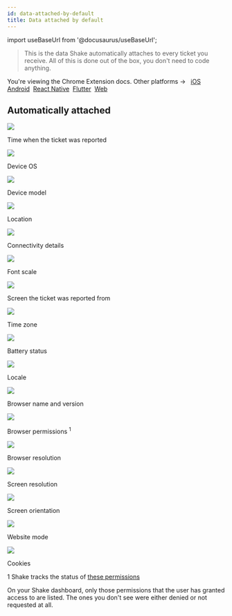 ```yaml
---
id: data-attached-by-default
title: Data attached by default
---
```

import useBaseUrl from '@docusaurus/useBaseUrl';

>This is the data Shake automatically attaches to every ticket you receive.
All of this is done out of the box, you don't need to code anything.

<p class="p2 mt-40">You're viewing the Chrome Extension docs. Other platforms → &nbsp;
<a href="/docs/android/configuration-and-data/data-attached-by-default/">iOS</a>&nbsp; 
<a href="/docs/android/configuration-and-data/data-attached-by-default/">Android</a>&nbsp;
<a href="/docs/android/configuration-and-data/data-attached-by-default/">React Native</a>&nbsp;
<a href="/docs/android/configuration-and-data/data-attached-by-default/">Flutter</a>&nbsp;  
<a href="/docs/chrome-extension/configuration-and-data/data-attached-by-default/">Web</a>&nbsp;  
</p>


## Automatically attached

<div class="four-columns-default mt-50 mb-5">
    <div>
        <img
            class="small-visual-icon"
            src={useBaseUrl('img/time-clock.svg')}
        />
        <p class="p2">Time when the ticket was reported</p>
    </div>
    <div>
        <img
            class="small-visual-icon"
            src={useBaseUrl('img/hashtag-square.svg')}
        />
        <p class="p2">Device OS</p>
    </div>
    <div>
        <img
            class="small-visual-icon"
            src={useBaseUrl('img/iphone.svg')}
        />
        <p class="p2">Device model</p>
    </div>
    <div>
        <img
            class="small-visual-icon"
            src={useBaseUrl('img/pin-location-square.svg')}
        />
        <p class="p2">Location</p>
    </div>
    <div>
        <img
            class="small-visual-icon"
            src={useBaseUrl('img/wifi-spot-square.svg')}
        />
        <p class="p2">Connectivity details</p>
    </div>
    <div>
        <img
            class="small-visual-icon"
            src={useBaseUrl('img/accessibility-t-icon.svg')}
        />
        <p class="p2">Font scale</p>
    </div>
    <div>
        <img
            class="small-visual-icon"
            src={useBaseUrl('img/user-profile-profile.svg')}
        />
        <p class="p2">Screen the ticket was reported from</p>
    </div>
    <div>
        <img
            class="small-visual-icon"
            src={useBaseUrl('img/user-profile-time-clock.svg')}
        />
        <p class="p2">Time zone</p>
    </div>
    <div>
        <img
            class="small-visual-icon"
            src={useBaseUrl('img/battery-charge.svg')}
        />
        <p class="p2">Battery status</p>
    </div>
    <div>
        <img
            class="small-visual-icon"
            src={useBaseUrl('img/language-translate.svg')}
        />
        <p class="p2">Locale</p>
    </div>
    <div>
        <img
            class="small-visual-icon"
            src={useBaseUrl('img/browser-icon.svg')}
        />
        <p class="p2">Browser name and version</p>
    </div>
    <div>
        <img
            class="small-visual-icon"
            src={useBaseUrl('img/settings-switches-square.svg')}
        />
        <p class="p2">Browser permissions <sup>1</sup></p>
    </div>
    <div>
        <img
            class="small-visual-icon"
            src={useBaseUrl('img/browser-resolution-icon.svg')}
        />
        <p class="p2">Browser resolution</p>
    </div>
    <div>
        <img
            class="small-visual-icon"
            src={useBaseUrl('img/full-screen-zoom-square.svg')}
        />
        <p class="p2">Screen resolution</p>
    </div>
    <div>
        <img
            class="small-visual-icon"
            src={useBaseUrl('img/rotate-horizontal.svg')}
        />
        <p class="p2">Screen orientation</p>
    </div>
    <div>
        <img
            class="small-visual-icon"
            src={useBaseUrl('img/website-mode.svg')}
        />
        <p class="p2">Website mode</p>
    </div>
    <div>
        <img
            class="small-visual-icon"
            src={useBaseUrl('img/cookies-icon.svg')}
        />
        <p class="p2">Cookies</p>
    </div>
</div>

1 Shake tracks the status of [these permissions](https://developer.mozilla.org/en-US/docs/Web/API/Permissions_API#browser_compatibility)

On your Shake dashboard, only those permissions that the user has granted access to are listed.
The ones you don't see were either denied or not requested at all.


[//]: # (## Attach more data)

[//]: # ()
[//]: # (If you want Shake to attach custom data to your tickets, you can do that as well.)

[//]: # (Read about attaching your own variables to tickets with [Ticket metadata]&#40;web/configuration-and-data/ticket-metadata.md&#41;.)
